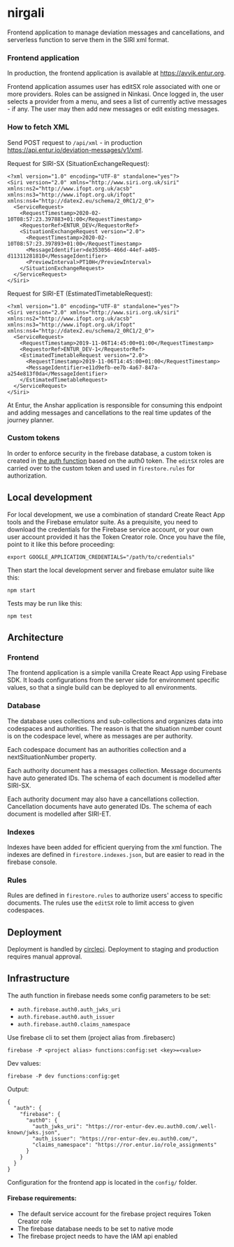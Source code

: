 # nirgali

Frontend application to manage deviation messages and cancellations, and serverless function to serve them in the SIRI xml format.

### Frontend application

In production, the frontend application is available at https://avvik.entur.org.

Frontend application assumes user has editSX role associated with one or more providers. Roles can be assigned in Ninkasi. Once logged in, the user selects a provider from a menu, and sees a list of currently active messages - if any. The user may then add new messages or edit existing messages.

### How to fetch XML

Send POST request to `/api/xml` -  in production https://api.entur.io/deviation-messages/v1/xml.

Request for SIRI-SX (SituationExchangeRequest):

    <?xml version="1.0" encoding="UTF-8" standalone="yes"?>
    <Siri version="2.0" xmlns="http://www.siri.org.uk/siri" xmlns:ns2="http://www.ifopt.org.uk/acsb" xmlns:ns3="http://www.ifopt.org.uk/ifopt" xmlns:ns4="http://datex2.eu/schema/2_0RC1/2_0">
      <ServiceRequest>
        <RequestTimestamp>2020-02-10T08:57:23.397883+01:00</RequestTimestamp>
        <RequestorRef>ENTUR_DEV</RequestorRef>
        <SituationExchangeRequest version="2.0">
          <RequestTimestamp>2020-02-10T08:57:23.397893+01:00</RequestTimestamp>
          <MessageIdentifier>de353056-466d-44ef-a405-d11311281810</MessageIdentifier>
          <PreviewInterval>PT10H</PreviewInterval>
        </SituationExchangeRequest>
      </ServiceRequest>
    </Siri>

Request for SIRI-ET (EstimatedTimetableRequest):

    <?xml version="1.0" encoding="UTF-8" standalone="yes"?>
    <Siri version="2.0" xmlns="http://www.siri.org.uk/siri" xmlns:ns2="http://www.ifopt.org.uk/acsb" xmlns:ns3="http://www.ifopt.org.uk/ifopt" xmlns:ns4="http://datex2.eu/schema/2_0RC1/2_0">
      <ServiceRequest>
        <RequestTimestamp>2019-11-06T14:45:00+01:00</RequestTimestamp>
        <RequestorRef>ENTUR_DEV-1</RequestorRef>
        <EstimatedTimetableRequest version="2.0">
          <RequestTimestamp>2019-11-06T14:45:00+01:00</RequestTimestamp>
          <MessageIdentifier>e11d9efb-ee7b-4a67-847a-a254e813f0da</MessageIdentifier>
        </EstimatedTimetableRequest>
      </ServiceRequest>
    </Siri>

At Entur, the Anshar application is responsible for consuming this endpoint and adding messages and cancellations to the real time updates of the journey planner.

### Custom tokens

In order to enforce security in the firebase database, a custom token is created in [the auth function](functions/auth) based on the auth0 token. The `editSX` roles are carried over to the custom token and used in `firestore.rules` for authorization.

## Local development

For local development, we use a combination of standard Create React App tools and the Firebase emulator suite. As a prequisite, you need to download the credentials for the Firebase service account, or your own user account provided it has the Token Creator role. Once you have the file, point to it like this before proceeding:

    export GOOGLE_APPLICATION_CREDENTIALS="/path/to/credentials"

Then start the local development server and firebase emulator suite like this:

    npm start

Tests may be run like this:

    npm test

## Architecture

### Frontend

The frontend application is a simple vanilla Create React App using Firebase SDK. It loads configurations from the server side for environment specific values, so that a single build can be deployed to all environments.

### Database

The database uses collections and sub-collections and organizes data into codespaces and authorities. The reason is that the situation number count is on the codespace level, where as messages are per authority.

Each codespace document has an authorities collection and a nextSituationNumber property.

Each authority document has a messages collection. Message documents have auto generated IDs. The schema of each document is modelled after SIRI-SX.

Each authority document may also have a cancellations collection. Cancellation documents have auto generated IDs. The schema of each document is modelled after SIRI-ET.

### Indexes

Indexes have been added for efficient querying from the xml function. The indexes are defined in `firestore.indexes.json`, but are easier to read in the firebase console.

### Rules

Rules are defined in `firestore.rules` to authorize users' access to specific documents. The rules use the `editSX` role to limit access to given codespaces.

## Deployment

Deployment is handled by [circleci](https://app.circleci.com/pipelines/github/entur/deviation-messages). Deployment to staging and production requires manual approval.

## Infrastructure

The auth function in firebase needs some config parameters to be set:

* `auth.firebase.auth0.auth_jwks_uri`
* `auth.firebase.auth0.auth_issuer`
* `auth.firebase.auth0.claims_namespace`

Use firebase cli to set them (project alias from .firebaserc)

    firebase -P <project alias> functions:config:set <key>=<value>

Dev values:

    firebase -P dev functions:config:get

Output:

    {
      "auth": {
        "firebase": {
          "auth0": {
            "auth_jwks_uri": "https://ror-entur-dev.eu.auth0.com/.well-known/jwks.json",
            "auth_issuer": "https://ror-entur-dev.eu.auth0.com/",
            "claims_namespace": "https://ror.entur.io/role_assignments"
          }
        }
      }
    }


Configuration for the frontend app is located in the `config/` folder.

#### Firebase requirements:

* The default service account for the firebase project requires Token Creator role
* The firebase database needs to be set to native mode
* The firebase project needs to have the IAM api enabled


